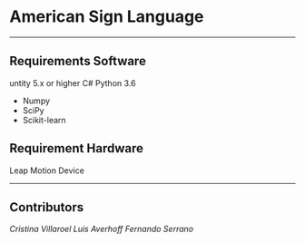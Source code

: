 # American Sign Language
---
## Requirements Software
untity 5.x or higher
C#
Python 3.6
- Numpy
- SciPy
- Scikit-learn

## Requirement Hardware
Leap Motion Device

---
## Contributors
*Cristina Villaroel*
*Luis Averhoff*
*Fernando Serrano*
